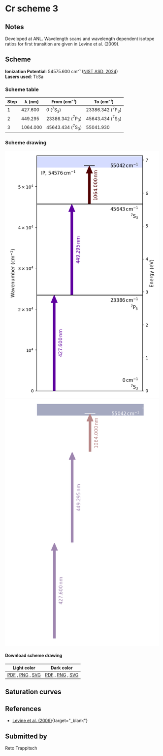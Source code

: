 # Cr scheme 3

## Notes

Developed at ANL. Wavelength scans and wavelength dependent isotope ratios for first transition are given in Levine et al. (2009).



## Scheme

**Ionization Potential**: 54575.600 cm⁻¹ ([NIST ASD, 2024](https://www.nist.gov/pml/atomic-spectra-database))  
**Lasers used**: Ti:Sa

### Scheme table

| Step |  λ (nm)  |        From (cm⁻¹)        |         To (cm⁻¹)         |
| ---- | -------- | ------------------------- | ------------------------- |
| 1    | 427.600  | 0 ($^{7}$S$_{3}$)         | 23386.342 ($^{7}$P$_{3}$) |
| 2    | 449.295  | 23386.342 ($^{7}$P$_{3}$) | 45643.434 ($^{7}$S$_{3}$) |
| 3    | 1064.000 | 45643.434 ($^{7}$S$_{3}$) | 55041.930                 |


### Scheme drawing

![cr scheme, light mode](cr-003/cr-003-light.png#only-light)
![cr scheme, dark mode](cr-003/cr-003-dark-web.png#only-dark)

#### Download scheme drawing

|                                            Light color                                            |                                           Dark color                                           |
| ------------------------------------------------------------------------------------------------- | ---------------------------------------------------------------------------------------------- |
| [PDF](cr-003/cr-003-light.pdf) , [PNG](cr-003/cr-003-light.png) , [SVG](cr-003/cr-003-light.svg)  | [PDF](cr-003/cr-003-dark.pdf) , [PNG](cr-003/cr-003-dark.png) , [SVG](cr-003/cr-003-dark.svg)  |


## Saturation curves



## References

  - [Levine et al. (2009)](https://doi.org/10.1063/1.3115614){target="_blank"}



## Submitted by

Reto Trappitsch

